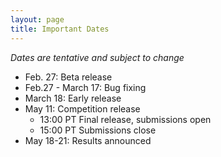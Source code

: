 ```yaml
---
layout: page
title: Important Dates
---
```

*Dates are tentative and subject to change*

- Feb. 27: Beta release
- Feb.27 - March 17: Bug fixing
- March 18: Early release
- May 11: Competition release
  - 13:00 PT Final release, submissions open
  - 15:00 PT Submissions close
- May 18-21: Results announced
